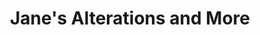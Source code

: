 ---
title: "Jane's Alterations and More"
url: /mauldin/janes-alterations-and-more/
shop: clothes
---